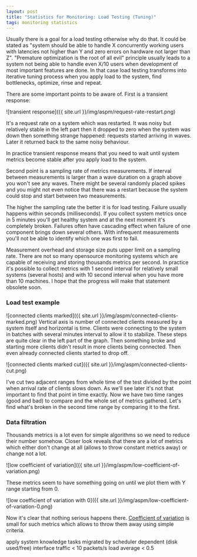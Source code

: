 ```yaml
---
layout: post
title: "Statistics for Monitoring: Load Testing (Tuning)"
tags: monitoring statistics
---
```


Usually there is a goal for a load testing otherwise why do that. It could be stated as "system should be able to handle X concurrently working users with latencies not higher than Y and zero errors on hardware not larger than Z". "Premature optimization is the root of all evil" principle usually leads to a system not being able to handle even X/10 users when development of most important features are done. In that case load testing transforms into iterative tuning process when you apply load to the system, find bottlenecks, optimize, rinse and repeat.

There are some important points to be aware of. First is a transient response:

![transient response]({{ site.url }}/img/aspm/request-rate-restart.png)

It's a request rate on a system which was restarted. It was noisy but relatively stable in the left part then it dropped to zero when the system was down then something strange happened: requests started arriving in waves. Later it returned back to the same noisy behaviour.

In practice transient response means that you need to wait until system metrics become stable after you apply load to the system.

Second point is a sampling rate of metrics measurements. If interval between measurements is larger than a wave duration on a graph above you won't see any waves. There might be several randomly placed spikes and you might not even notice that there was a restart because the system could stop and start between two measurements.

The higher the sampling rate the better it is for load testing. Failure usually happens within seconds (milliseconds). If you collect system metrics once in 5 minutes you'll get healthy system and at the next moment it's completely broken. Failures often have cascading effect when failure of one component brings down several others. With infrequent measurements you'll not be able to identify which one was first to fail.

Measurement overhead and storage size puts upper limit on a sampling rate. There are not so many opensource monitoring systems which are capable of receiving and storing thousands metrics per second. In practice it's possible to collect metrics with 1 second interval for relatively small systems (several hosts) and with 10 second interval when you have more than 10 machines. I hope that the progress will make that statement obsolete soon.

### Load test example

![connected clients marked]({{ site.url }}/img/aspm/connected-clients-marked.png)
Vertical axis is number of connected clients measured by a system itself and horizontal is time. Clients were connecting to the system in batches with several minutes interval to allow it to stabilize. These steps are quite clear in the left part of the graph. Then something broke and starting more clients didn't result in more clients being connected. Then even already connected clients started to drop off.

![connected clients marked cut]({{ site.url }}/img/aspm/connected-clients-cut.png)

I've cut two adjacent ranges from whole time of the test divided by the point when arrival rate of clients slows down. As we'll see later it's not that important to find that point in time exactly. Now we have two time ranges (good and bad) to compare and the whole set of metrics gathered. Let's find what's broken in the second time range by comparing it to the first.

### Data filtration

Thousands metrics is a lot even for simple algorithms so we need to reduce their number somehow. Closer look reveals that there are a lot of metrics which either don't change at all (allows to throw constant metrics away) or change not a lot.

![low coefficient of variation]({{ site.url }}/img/aspm/low-coefficient-of-variation.png)

These metrics seem to have something going on until we plot them with Y range starting from 0.

![low coefficient of variation with 0]({{ site.url }}/img/aspm/low-coefficient-of-variation-0.png)

Now it's clear that nothing serious happens there. [Coefficient of variation](http://en.wikipedia.org/wiki/Coefficient_of_variation) is small for such metrics which allows to throw them away using simple criteria.

apply system knowledge
    tasks migrated by scheduler
    dependent (disk used/free)
    interface traffic < 10 packets/s
    load average < 0.5
